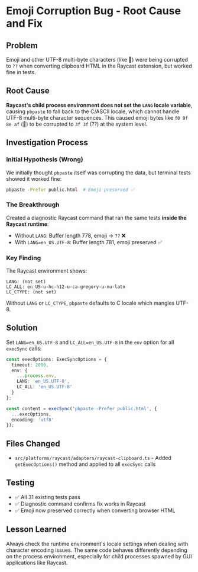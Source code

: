 # Emoji Corruption Bug - Root Cause and Fix

## Problem
Emoji and other UTF-8 multi-byte characters (like 🎯) were being corrupted to `??` when converting clipboard HTML in the Raycast extension, but worked fine in tests.

## Root Cause
**Raycast's child process environment does not set the `LANG` locale variable**, causing `pbpaste` to fall back to the C/ASCII locale, which cannot handle UTF-8 multi-byte character sequences. This caused emoji bytes like `f0 9f 8e af` (🎯) to be corrupted to `3f 3f` (??) at the system level.

## Investigation Process

### Initial Hypothesis (Wrong)
We initially thought `pbpaste` itself was corrupting the data, but terminal tests showed it worked fine:
```bash
pbpaste -Prefer public.html  # Emoji preserved ✅
```

### The Breakthrough
Created a diagnostic Raycast command that ran the same tests **inside the Raycast runtime**:
- Without `LANG`: Buffer length 778, emoji → `??` ❌
- With `LANG=en_US.UTF-8`: Buffer length 781, emoji preserved ✅

### Key Finding
The Raycast environment shows:
```
LANG: (not set)
LC_ALL: en_US-u-hc-h12-u-ca-gregory-u-nu-latn
LC_CTYPE: (not set)
```

Without `LANG` or `LC_CTYPE`, `pbpaste` defaults to C locale which mangles UTF-8.

## Solution
Set `LANG=en_US.UTF-8` and `LC_ALL=en_US.UTF-8` in the `env` option for all `execSync` calls:

```typescript
const execOptions: ExecSyncOptions = {
  timeout: 2000,
  env: {
    ...process.env,
    LANG: 'en_US.UTF-8',
    LC_ALL: 'en_US.UTF-8'
  }
};

const content = execSync('pbpaste -Prefer public.html', {
  ...execOptions,
  encoding: 'utf8'
});
```

## Files Changed
- `src/platforms/raycast/adapters/raycast-clipboard.ts` - Added `getExecOptions()` method and applied to all `execSync` calls

## Testing
- ✅ All 31 existing tests pass
- ✅ Diagnostic command confirms fix works in Raycast
- ✅ Emoji now preserved correctly when converting browser HTML

## Lesson Learned
Always check the runtime environment's locale settings when dealing with character encoding issues. The same code behaves differently depending on the process environment, especially for child processes spawned by GUI applications like Raycast.
